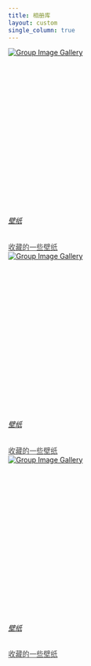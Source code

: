 ```yaml
---
title: 相册库
layout: custom 
single_column: true
---
```


<div class="row">

<div class="col-lg-4">
    <a href="/demosite/gallery/wallpaper" class="trm-portfolio-item trm-scroll-animation trm-active-el">
        <div class="trm-cover-frame" style="padding-bottom:60%">
            <img class="trm-cover no-fancybox" src="https://img1.wallspic.com/previews/5/0/1/6/6/166105/166105-pang_ke-zi_se_de-zi_luo_lan_se-fen_hong_se-pin_hong_se-500x.jpg" alt="Group Image Gallery" data-tag="post-image" loading="lazy" onerror="this.onerror=null;this.src=&quot;/demosite/img/404.jpg&quot;">
        </div>
        <div class="trm-item-description">
            <div>
                <h6>壁纸</h6>
                <p style="margin: 5px 0 0;font-size: .9rem;opacity: .8;">收藏的一些壁纸</p>
            </div>
        </div>
    </a>
</div>

<div class="col-lg-4">
    <a href="/demosite/gallery/wallpaper" class="trm-portfolio-item trm-scroll-animation trm-active-el">
        <div class="trm-cover-frame" style="padding-bottom:60%">
            <img class="trm-cover no-fancybox" src="https://img1.wallspic.com/previews/8/8/8/0/7/170888/170888-de_fang_zi-chuang_kou-zhu_zhai_qu-mu-wu_ding-500x.jpg" alt="Group Image Gallery" data-tag="post-image" loading="lazy" onerror="this.onerror=null;this.src=&quot;/demosite/img/404.jpg&quot;">
        </div>
        <div class="trm-item-description">
            <div>
                <h6>壁纸</h6>
                <p style="margin: 5px 0 0;font-size: .9rem;opacity: .8;">收藏的一些壁纸</p>
            </div>
        </div>
    </a>
</div>
<div class="col-lg-4">
    <a href="/demosite/gallery/wallpaper" class="trm-portfolio-item trm-scroll-animation trm-active-el">
        <div class="trm-cover-frame" style="padding-bottom:60%">
            <img class="trm-cover no-fancybox" src="https://img3.wallspic.com/previews/7/4/8/8/6/168847/168847-man_de_nu_hai-ka_tong-ren_men_zai_zi_ran_jie-kuai_le_de-yang_guang-500x.jpg" alt="Group Image Gallery" data-tag="post-image" loading="lazy" onerror="this.onerror=null;this.src=&quot;/demosite/img/404.jpg&quot;">
        </div>
        <div class="trm-item-description">
            <div>
                <h6>壁纸</h6>
                <p style="margin: 5px 0 0;font-size: .9rem;opacity: .8;">收藏的一些壁纸</p>
            </div>
        </div>
    </a>
</div>
</div>

